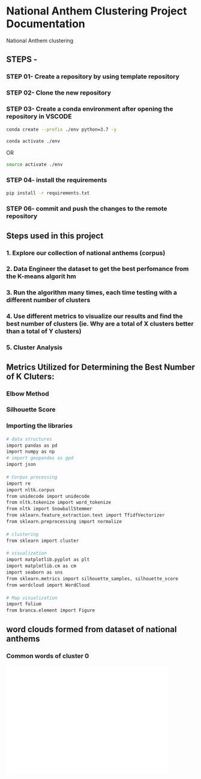 # National Anthem Clustering Project Documentation
 National Anthem clustering

## STEPS -

### STEP 01- Create a repository by using template repository

### STEP 02- Clone the new repository

### STEP 03- Create a conda environment after opening the repository in VSCODE

```bash
conda create --prefix ./env python=3.7 -y
```

```bash
conda activate ./env
```
OR
```bash
source activate ./env
```

### STEP 04- install the requirements
```bash
pip install -r requirements.txt
```

### STEP 06- commit and push the changes to the remote repository


## Steps used in this project

### 1. Explore our collection of national anthems (corpus)
### 2. Data Engineer the dataset to get the best perfomance from the K-means algorit hm
### 3. Run the algorithm many times, each time testing with a different number of clusters
### 4. Use different metrics to visualize our results and find the best number of clusters (ie. Why are a total of X clusters better than a total of Y clusters)
### 5. Cluster Analysis

## Metrics Utilized for Determining the Best Number of K Cluters:

### Elbow Method
### Silhouette Score


### Importing the libraries
```bash
# data structures
import pandas as pd
import numpy as np
# import geopandas as gpd
import json

# Corpus processing
import re
import nltk.corpus
from unidecode import unidecode
from nltk.tokenize import word_tokenize
from nltk import SnowballStemmer
from sklearn.feature_extraction.text import TfidfVectorizer
from sklearn.preprocessing import normalize

# clustering
from sklearn import cluster

# visualization
import matplotlib.pyplot as plt
import matplotlib.cm as cm
import seaborn as sns
from sklearn.metrics import silhouette_samples, silhouette_score
from wordcloud import WordCloud

# Map visualization
import folium
from branca.element import Figure
```

## word clouds formed from dataset of national anthems
### Common words of cluster 0
![cluster 0](/Images\wordclouds\cluster__0.png "Text to show on mouseover")
